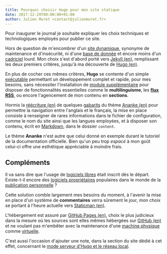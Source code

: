 ```yaml
---
title: Pourquoi choisir Hugo pour mon site statique
date: 2017-12-29T00:00:00+01:00
author: Julien Muret <contact@julienmuret.fr>
---
```


Pour inaugurer le journal je souhaite expliquer les choix techniques et
technologiques employés pour publier ce site.

<!-- more -->

Hors de question de m'encombrer d'un [site dynamique][1], synonyme de
maintenance et d'insécurité, ni d'une [base de donnée][2] et encore moins d'un
[cadriciel][3] lourd. Mon choix s'est d'abord porté vers [Jekyll (en)][4],
remplissant les deux premiers critères, jusqu'à ma découverte de [Hugo (en)][5].

En plus de cocher ces mêmes critères, **Hugo** se contente d'un simple
[exécutable][6] permettant un développement complet et rapide, pour mes besoins,
sans nécessiter l'installation de [module supplémentaire][7] pour disposer de
fonctionnalités essentielles comme le **multilinguisme**, les **[flux RSS][8]**,
ou encore l'agencement de mon contenu en **sections**.

Hormis la [réécriture (en)][9] de quelques [gabarits][10] du thème
[Ananke (en)][11] pour permettre la navigation entre l'anglais et le français,
la mise en place consiste à renseigner de rares informations dans le fichier de
configuration, comme le nom du site ainsi que les langues employées, et à
disposer son contenu, écrit en [Markdown][12], dans le dossier `content`.

Le thème **Ananke** n'est autre que celui donné en exemple durant le tutoriel
de la documentation officielle. Bien qu'un peu trop _espacé_ à mon goût
celui-ci offre une esthétique appréciable à moindre frais.

## Compléments

Il va sans dire que l'usage de [logiciels libres][13] était inscrit dès le
départ. Existe-t-il encore des [logiciels propriétaires][14] populaires dans le
monde de la [publication personnelle][15] ?

Cette solution comble largement mes besoins du moment, à l'avenir la mise en
place d'un système de **commentaires** verra sûrement le jour, mon choix se
portant à l'heure actuelle vers [Staticman (en)][16].

L'hébergement est assuré par [GitHub Pages (en)][17], choix le plus judicieux
dans la mesure où les sources sont elles mêmes hébergées sur [GitHub (en)][18]
et ne voulant pas m'embêter avec la maintenance d'une [machine physique][19]
comme [virtuelle][20].

C'est aussi l'occasion d'ajouter une note, dans la section du site dédié à cet
effet, concernant le [mode serveur d'Hugo et le réseau local][21].

<!-- links -->

[1]: https://fr.wikipedia.org/wiki/Page_web_dynamique
[2]: https://fr.wikipedia.org/wiki/Base_de_donn%C3%A9es
[3]: https://fr.wikipedia.org/wiki/Framework
[4]: https://jekyllrb.com/
[5]: https://gohugo.io/
[6]: https://fr.wikipedia.org/wiki/Fichier_ex%C3%A9cutable
[7]: https://fr.wikipedia.org/wiki/Plugin
[8]: https://fr.wikipedia.org/wiki/RSS
[9]: https://en.wikipedia.org/wiki/Overwriting_(computer_science)
[10]: https://fr.wikipedia.org/wiki/Gabarit_(mise_en_page)
[11]: https://github.com/budparr/gohugo-theme-ananke
[12]: https://fr.wikipedia.org/wiki/Markdown
[13]: https://fr.wikipedia.org/wiki/Logiciel_libre
[14]: https://fr.wikipedia.org/wiki/Logiciel_propri%C3%A9taire
[15]: https://fr.wikipedia.org/wiki/Blog
[16]: https://staticman.net/
[17]: https://pages.github.com/
[18]: https://github.com/
[19]: https://fr.wikipedia.org/wiki/Serveur_informatique
[20]: https://fr.wikipedia.org/wiki/Serveur_d%C3%A9di%C3%A9_virtuel
[21]: ./2017-12-29-hugo-server-local-network
